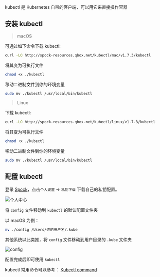 
kubectl 是 Kubernetes 自带的客户端，可以用它来直接操作容器

## 安装 kubectl

> macOS

可通过如下命令下载 kubectl:


```bash
curl -LO http://spock-resources.qbox.net/kubectl/mac/v1.7.3/kubectl
```

将其变为可执行文件

```bash
chmod +x ./kubectl
```

移动二进制文件到你的环境变量
```bash
sudo mv ./kubectl /usr/local/bin/kubectl
```


> Linux

下载 kubectl:

```bash
curl -LO http://spock-resources.qbox.net/kubectl/linux/v1.7.3/kubectl
```

将其变为可执行文件

```bash
chmod +x ./kubectl
```

移动二进制文件到你的环境变量

```bash
sudo mv ./kubectl /usr/local/bin/kubectl
```

## 配置 kubectl

登录 [Spock](http://spock.qiniu.io)，点击`个人设置` -> `私钥下载` 下载自己的私钥配置。

![个人中心](_images/spock-profile.png "个人中心")


将 `config` 文件移动到 `kubectl` 的默认配置文件夹

以 macOS 为例：

```bash
mv ./config /Users/你的用户名/.kube
```
其他系统以此类推，将 `config` 文件移动到用户目录的 `.kube` 文件夹

![config](_images/kube-config.png "config")

配置完成后即可使用 `kubectl`


kubectl 常用命令可以参考：
[Kubectl command](https://kubernetes.io/docs/reference/generated/kubectl/kubectl-commands)
